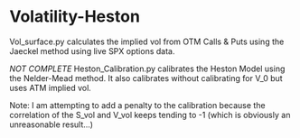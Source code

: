 # Volatility-Heston

Vol_surface.py calculates the implied vol from OTM Calls & Puts using the Jaeckel method using live SPX options data.


*NOT COMPLETE*
Heston_Calibration.py calibrates the Heston Model using the Nelder-Mead method.
It also calibrates without calibrating for V_0 but uses ATM implied vol.

Note: I am attempting to add a penalty to the calibration because the correlation of the S_vol and V_vol keeps tending to -1 (which is obviously an unreasonable result...)
